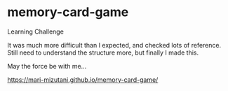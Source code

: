 # memory-card-game
Learning Challenge

It was much more difficult than I expected, and checked lots of reference.
Still need to understand the structure more, but finally I made this.

May the force be with me...

https://mari-mizutani.github.io/memory-card-game/
